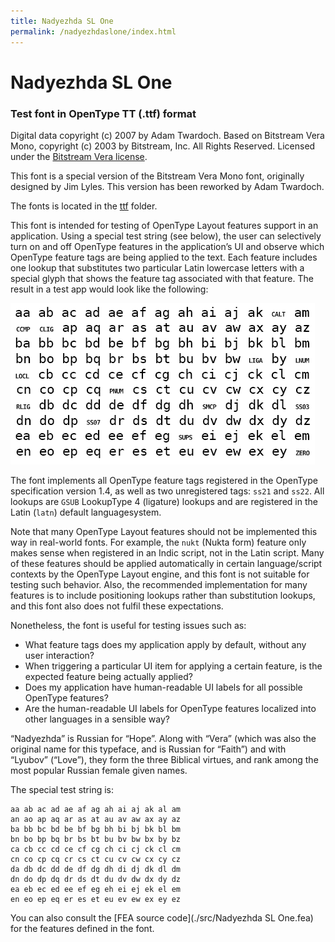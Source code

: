 ```yaml
---
title: Nadyezhda SL One
permalink: /nadyezhdaslone/index.html
---
```


# Nadyezhda SL One

### Test font in OpenType TT (.ttf) format

Digital data copyright (c) 2007 by Adam Twardoch. Based on Bitstream Vera Mono, copyright (c) 2003 by Bitstream, Inc. All Rights Reserved. Licensed under the [Bitstream Vera license](./LICENSE).

This font is a special version of the Bitstream Vera Mono font,
originally designed by Jim Lyles. This version has been reworked
by Adam Twardoch.

The fonts is located in the [ttf](./ttf/) folder.

This font is intended for testing of OpenType Layout features support
in an application. Using a special test string (see below), the user
can selectively turn on and off OpenType features in the application’s
UI and observe which OpenType feature tags are being applied to the
text. Each feature includes one lookup that substitutes two particular
Latin lowercase letters with a special glyph that shows the feature
tag associated with that feature. The result in a test app would look like the following:

![Nadyezhda SL One test result](./media/NadyezhdaSLOne.gif)

The font implements all OpenType feature tags registered in the
OpenType specification version 1.4, as well as two unregistered
tags: `ss21` and `ss22`. All lookups are `GSUB` LookupType 4 (ligature) lookups and are registered in the Latin (`latn`) default languagesystem.

Note that many OpenType Layout features should not be implemented
this way in real-world fonts. For example, the `nukt` (Nukta form)
feature only makes sense when registered in an Indic script, not in
the Latin script. Many of these features should be applied
automatically in certain language/script contexts by the OpenType
Layout engine, and this font is not suitable for testing such
behavior. Also, the recommended implementation for many features
is to include positioning lookups rather than substitution lookups,
and this font also does not fulfil these expectations.

Nonetheless, the font is useful for testing issues such as:
* What feature tags does my application apply by default, without
any user interaction?
* When triggering a particular UI item for applying a certain feature,
is the expected feature being actually applied?
* Does my application have human-readable UI labels for all possible
OpenType features?
* Are the human-readable UI labels for OpenType features localized
into other languages in a sensible way?

“Nadyezhda” is Russian for “Hope”. Along with “Vera” (which was also
the original name for this typeface, and is Russian for “Faith”) and
with “Lyubov” (“Love”), they form the three Biblical virtues,
and rank among the most popular Russian female given names.

The special test string is:

```
aa ab ac ad ae af ag ah ai aj ak al am
an ao ap aq ar as at au av aw ax ay az
ba bb bc bd be bf bg bh bi bj bk bl bm
bn bo bp bq br bs bt bu bv bw bx by bz
ca cb cc cd ce cf cg ch ci cj ck cl cm
cn co cp cq cr cs ct cu cv cw cx cy cz
da db dc dd de df dg dh di dj dk dl dm
dn do dp dq dr ds dt du dv dw dx dy dz
ea eb ec ed ee ef eg eh ei ej ek el em
en eo ep eq er es et eu ev ew ex ey ez
```

You can also consult the [FEA source code](./src/Nadyezhda SL One.fea) for the features defined in the font.
